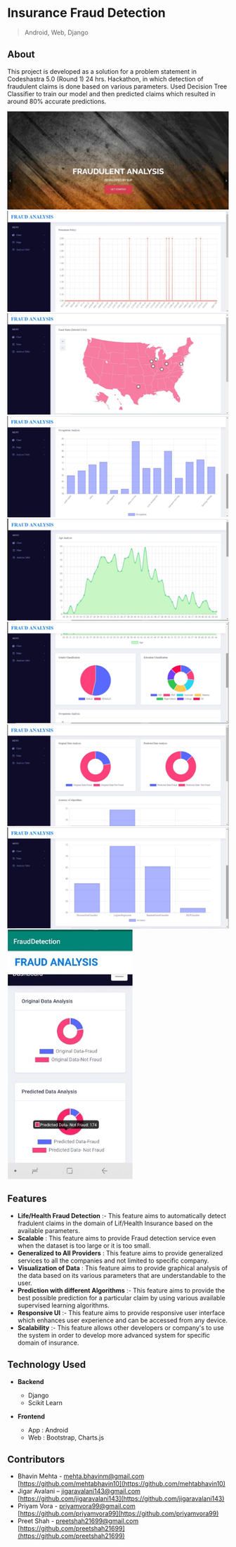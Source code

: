 # Insurance Fraud Detection
> Android, Web, Django

## About

This project is developed as a solution for a problem statement in Codeshastra 5.0 (Round 1) 24 hrs. Hackathon, in which detection of fraudulent claims is done based on various parameters. Used Decision Tree Classifier to train our model and then predicted claims which resulted in around 80% accurate predictions.



![](/ss/flash.JPG)
![](/ss/premium.JPG)
![](/ss/states.JPG)
![](/ss/occupation.JPG)
![](/ss/age.JPG)
![](/ss/gender.JPG)
![](/ss/predict.JPG)
![](/ss/accuracy.JPG)
![](/ss/mobile.JPG)



## Features

- **Life/Health Fraud Detection** :- This feature aims to automatically detect fradulent claims in the domain of Lif/Health Insurance based on the available parameters.  
- **Scalable** : This feature aims to provide Fraud detection service even when the dataset is too large or it is too small. 
- **Generalized to All Providers** : This feature aims to provide generalized services to all the companies and not limited to specific company.
- **Visualization of Data** : This feature aims to provide graphical analysis of the data based on its various parameters that are understandable to the user.
- **Prediction with different Algorithms** :- This feature aims to provide the best possible prediction for a particular claim by using various available supervised learning algorithms.
- **Responsive UI** :- This feature aims to provide responsive user interface which enhances user experience and can be accessed from any device.
- **Scalability** :- This feature allows other developers or company's to use the system in order to develop more advanced system for specific domain of insurance.




## Technology Used
- **Backend**
    - Django
    - Scikit Learn

- **Frontend**
    - App : Android
    - Web : Bootstrap, Charts.js


## Contributors

- Bhavin Mehta - mehta.bhavinm@gmail.com [https://github.com/mehtabhavin10](https://github.com/mehtabhavin10)
- Jigar Avalani  – jigaravalani143@gmail.com [https://github.com/jigaravalani143](https://github.com/jigaravalani143)
- Priyam Vora -  priyamvora99@gmail.com [https://github.com/priyamvora99](https://github.com/priyamvora99)
- Preet Shah - preetshah21699@gmail.com [https://github.com/preetshah21699](https://github.com/preetshah21699)






